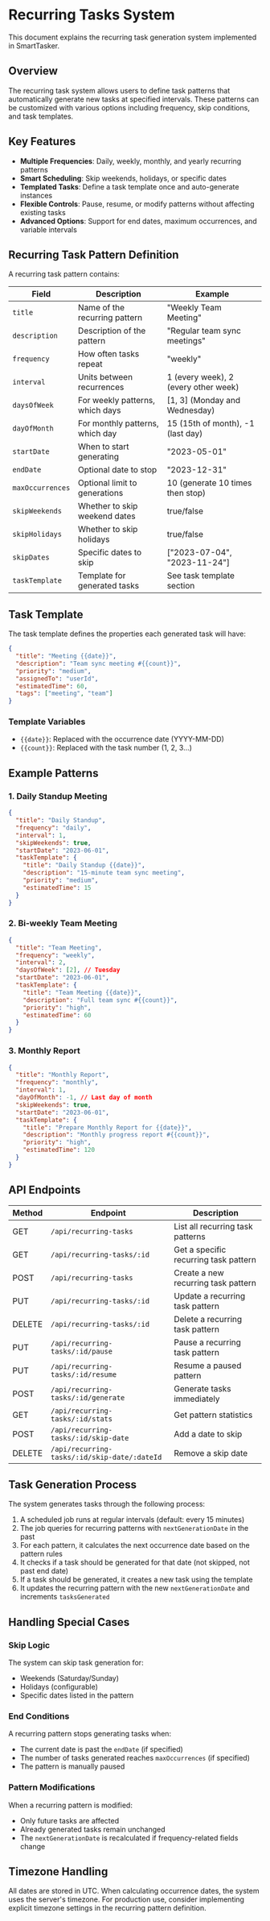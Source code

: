 # Recurring Tasks System

This document explains the recurring task generation system implemented in SmartTasker.

## Overview

The recurring task system allows users to define task patterns that automatically generate new tasks at specified intervals. These patterns can be customized with various options including frequency, skip conditions, and task templates.

## Key Features

- **Multiple Frequencies**: Daily, weekly, monthly, and yearly recurring patterns
- **Smart Scheduling**: Skip weekends, holidays, or specific dates
- **Templated Tasks**: Define a task template once and auto-generate instances
- **Flexible Controls**: Pause, resume, or modify patterns without affecting existing tasks
- **Advanced Options**: Support for end dates, maximum occurrences, and variable intervals

## Recurring Task Pattern Definition

A recurring task pattern contains:

| Field | Description | Example |
|-------|-------------|---------|
| `title` | Name of the recurring pattern | "Weekly Team Meeting" |
| `description` | Description of the pattern | "Regular team sync meetings" |
| `frequency` | How often tasks repeat | "weekly" |
| `interval` | Units between recurrences | 1 (every week), 2 (every other week) |
| `daysOfWeek` | For weekly patterns, which days | [1, 3] (Monday and Wednesday) |
| `dayOfMonth` | For monthly patterns, which day | 15 (15th of month), -1 (last day) |
| `startDate` | When to start generating | "2023-05-01" |
| `endDate` | Optional date to stop | "2023-12-31" |
| `maxOccurrences` | Optional limit to generations | 10 (generate 10 times then stop) |
| `skipWeekends` | Whether to skip weekend dates | true/false |
| `skipHolidays` | Whether to skip holidays | true/false |
| `skipDates` | Specific dates to skip | ["2023-07-04", "2023-11-24"] |
| `taskTemplate` | Template for generated tasks | See task template section |

## Task Template

The task template defines the properties each generated task will have:

```json
{
  "title": "Meeting {{date}}",
  "description": "Team sync meeting #{{count}}",
  "priority": "medium",
  "assignedTo": "userId",
  "estimatedTime": 60,
  "tags": ["meeting", "team"]
}
```

### Template Variables

- `{{date}}`: Replaced with the occurrence date (YYYY-MM-DD)
- `{{count}}`: Replaced with the task number (1, 2, 3...)

## Example Patterns

### 1. Daily Standup Meeting

```json
{
  "title": "Daily Standup",
  "frequency": "daily",
  "interval": 1,
  "skipWeekends": true,
  "startDate": "2023-06-01",
  "taskTemplate": {
    "title": "Daily Standup {{date}}",
    "description": "15-minute team sync meeting",
    "priority": "medium",
    "estimatedTime": 15
  }
}
```

### 2. Bi-weekly Team Meeting

```json
{
  "title": "Team Meeting",
  "frequency": "weekly",
  "interval": 2,
  "daysOfWeek": [2], // Tuesday
  "startDate": "2023-06-01",
  "taskTemplate": {
    "title": "Team Meeting {{date}}",
    "description": "Full team sync #{{count}}",
    "priority": "high",
    "estimatedTime": 60
  }
}
```

### 3. Monthly Report

```json
{
  "title": "Monthly Report",
  "frequency": "monthly",
  "interval": 1,
  "dayOfMonth": -1, // Last day of month
  "skipWeekends": true,
  "startDate": "2023-06-01",
  "taskTemplate": {
    "title": "Prepare Monthly Report for {{date}}",
    "description": "Monthly progress report #{{count}}",
    "priority": "high",
    "estimatedTime": 120
  }
}
```

## API Endpoints

| Method | Endpoint | Description |
|--------|----------|-------------|
| GET | `/api/recurring-tasks` | List all recurring task patterns |
| GET | `/api/recurring-tasks/:id` | Get a specific recurring task pattern |
| POST | `/api/recurring-tasks` | Create a new recurring task pattern |
| PUT | `/api/recurring-tasks/:id` | Update a recurring task pattern |
| DELETE | `/api/recurring-tasks/:id` | Delete a recurring task pattern |
| PUT | `/api/recurring-tasks/:id/pause` | Pause a recurring task pattern |
| PUT | `/api/recurring-tasks/:id/resume` | Resume a paused pattern |
| POST | `/api/recurring-tasks/:id/generate` | Generate tasks immediately |
| GET | `/api/recurring-tasks/:id/stats` | Get pattern statistics |
| POST | `/api/recurring-tasks/:id/skip-date` | Add a date to skip |
| DELETE | `/api/recurring-tasks/:id/skip-date/:dateId` | Remove a skip date |

## Task Generation Process

The system generates tasks through the following process:

1. A scheduled job runs at regular intervals (default: every 15 minutes)
2. The job queries for recurring patterns with `nextGenerationDate` in the past
3. For each pattern, it calculates the next occurrence date based on the pattern rules
4. It checks if a task should be generated for that date (not skipped, not past end date)
5. If a task should be generated, it creates a new task using the template
6. It updates the recurring pattern with the new `nextGenerationDate` and increments `tasksGenerated`

## Handling Special Cases

### Skip Logic

The system can skip task generation for:
- Weekends (Saturday/Sunday)
- Holidays (configurable)
- Specific dates listed in the pattern

### End Conditions

A recurring pattern stops generating tasks when:
- The current date is past the `endDate` (if specified)
- The number of tasks generated reaches `maxOccurrences` (if specified)
- The pattern is manually paused

### Pattern Modifications

When a recurring pattern is modified:
- Only future tasks are affected
- Already generated tasks remain unchanged
- The `nextGenerationDate` is recalculated if frequency-related fields change

## Timezone Handling

All dates are stored in UTC. When calculating occurrence dates, the system uses the server's timezone. For production use, consider implementing explicit timezone settings in the recurring pattern definition. 